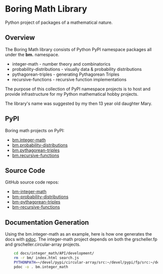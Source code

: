 # Boring Math Library

Python project of packages of a mathematical nature.

## Overview

The Boring Math library consists of Python PyPI namespace packages all
under the **bm.** namespace.

- integer-math - number theory and combinatorics
- probability-distributions - visually data & probability distributions
- pythagorean-triples - generating Pythagorean Triples
- recursive-functions - recursive function implementations

The purpose of this collection of PyPI namespace projects is to host
and provide infrastructure for my Python mathematical hobby projects.

The library's name was suggested by my then 13 year old daughter Mary.

## PyPI

Boring math projects on PyPI:

- [bm.integer-math](https://pypi.org/project/bm.integer-math/)
- [bm.probability-distributions](https://pypi.org/project/bm.probability-distributions/)
- [bm.pythagorean-triples](https://pypi.org/project/bm.pythagorean-triples/)
- [bm.recursive-functions](https://pypi.org/project/bm.recursive-functions/)

## Source Code

GitHub source code repos:

- [bm-integer-math](https://github.com/grscheller/bm-integer-math/)
- [bm-probability-distributions](https://github.com/grscheller/bm-probability-distributions/)
- [bm-pythagorean-triples](https://github.com/grscheller/bm-pythagorean-triples/)
- [bm-recursive-functions](https://github.com/grscheller/bm-recursive-functions/)

## Documentation Generation

Using the bm.integer-math as an example, here is how one generates the
docs with [pdoc](https://pypi.org/project/pdoc/). The integer-math
project depends on both the grscheller.fp and grscheller.circular-array
projects.

```bash
    cd docs/integer_math/API/development/
    rm -r bm/ index.html search.js
    PYTHONPATH=~/devel/pypi/circular-array/src:~/devel/pypi/fp/src:~/devel/pypi/boring-math/src
    pdoc -o . bm.integer_math
```
